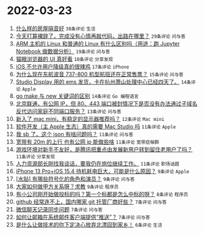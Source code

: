 # 2022-03-23

1. [什么样的房屋隔音好](https://www.v2ex.com/t/842253) `38条评论` `生活`
1. [今天打算裸辞了，完成没有心情再敲代码，出路在哪里？](https://www.v2ex.com/t/842259) `29条评论` `问与答`
1. [ARM 主机的 Linux 和普通的 Linux 有什么区别吗（用途：跑 Jupyter Notebook 做数据分析）](https://www.v2ex.com/t/842237) `19条评论` `问与答`
1. [猫眼浏览器的 UI 真好看](https://www.v2ex.com/t/842240) `18条评论` `分享发现`
1. [iOS 不允许用户降级真的很辣鸡](https://www.v2ex.com/t/842264) `17条评论` `iPhone`
1. [为什么现在东航波音 737-800 机型航班还在正常售票？](https://www.v2ex.com/t/842242) `15条评论` `问与答`
1. [Studio Display 用的 ems 发货，卡在杭州萧山处理中心已经四天了。](https://www.v2ex.com/t/842260) `14条评论` `Apple`
1. [go make 与 new 关键词的区别](https://www.v2ex.com/t/842258) `14条评论` `Go 编程语言`
1. [北京联通，有公网 IP，但 80、443 端口被封情况下是否没有办法通过子域名反代访问家庭不同端口服务？](https://www.v2ex.com/t/842251) `13条评论` `问与答`
1. [新入了 mac mini，有稳定的显示器推荐吗？](https://www.v2ex.com/t/842252) `12条评论` `Mac mini`
1. [软件开发（主 Apple 生态）真的需要 Mac Studio 吗](https://www.v2ex.com/t/842284) `11条评论` `Apple`
1. [我 sb 了。这个 json 有啥问题吗？](https://www.v2ex.com/t/842274) `11条评论` `问与答`
1. [宽带有 20m 的上行 也有公网 ip 能做些啥](https://www.v2ex.com/t/842262) `11条评论` `宽带症候群`
1. [游戏环境对新手不友好，是腾讯把重点由发展新用户转到留住老用户了吗？](https://www.v2ex.com/t/842261) `11条评论` `分享发现`
1. [人力资源部长刚找我谈话，要我仍在岗位继续工作。](https://www.v2ex.com/t/842254) `11条评论` `职场话题`
1. [iPhone 13 Pro+iOS 15.4 待机耗电巨大，可能是什么原因？](https://www.v2ex.com/t/842278) `9条评论` `Apple`
1. [[水贴] 有哪些符号化的角色和演员？](https://www.v2ex.com/t/842273) `9条评论` `问与答`
1. [大家如何做甲方关系呀？求教](https://www.v2ex.com/t/842265) `9条评论` `程序员`
1. [有小公司刚开始做投标的吗？第一个标都是怎么中标的呀？](https://www.v2ex.com/t/842285) `8条评论` `程序员`
1. [github 经常连不上，国内哪家 git 托管厂商好些？](https://www.v2ex.com/t/842292) `7条评论` `问与答`
1. [微信聊天记录同步问题](https://www.v2ex.com/t/842244) `7条评论` `问与答`
1. [如何让邮箱在系统邮件客户端提供“推送”？](https://www.v2ex.com/t/842239) `7条评论` `问与答`
1. [是什么让做技术的你下定决心放弃北漂回到家乡！](https://www.v2ex.com/t/842291) `6条评论` `生活`
